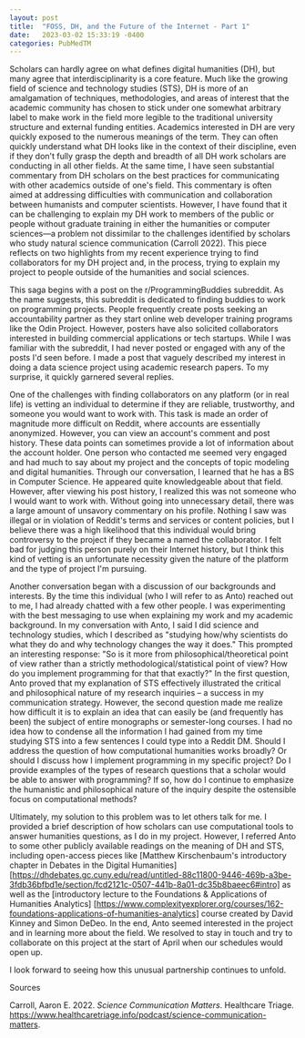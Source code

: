 ```yaml
---
layout: post
title:  "FOSS, DH, and the Future of the Internet - Part 1"
date:   2023-03-02 15:33:19 -0400
categories: PubMedTM
---
```

Scholars can hardly agree on what defines digital humanities (DH), but many agree that interdisciplinarity is a core feature. Much like the growing field of science and technology studies (STS), DH is more of an amalgamation of techniques, methodologies, and areas of interest that the academic community has chosen to stick under one somewhat arbitrary label to make work in the field more legible to the traditional university structure and external funding entities. Academics interested in DH are very quickly exposed to the numerous meanings of the term. They can often quickly understand what DH looks like in the context of their discipline, even if they don't fully grasp the depth and breadth of all DH work scholars are conducting in all other fields. At the same time, I have seen substantial commentary from DH scholars on the best practices for communicating with other academics outside of one's field. This commentary is often aimed at addressing difficulties with communication and collaboration between humanists and computer scientists. However, I have found that it can be challenging to explain my DH work to members of the public or people without graduate training in either the humanities or computer sciences—a problem not dissimilar to the challenges identified by scholars who study natural science communication (Carroll 2022). This piece reflects on two highlights from my recent experience trying to find collaborators for my DH project and, in the process, trying to explain my project to people outside of the humanities and social sciences.

This saga begins with a post on the r/ProgrammingBuddies subreddit. As the name suggests, this subreddit is dedicated to finding buddies to work on programming projects. People frequently create posts seeking an accountability partner as they start online web developer training programs like the Odin Project. However, posters have also solicited collaborators interested in building commercial applications or tech startups. While I was familiar with the subreddit, I had never posted or engaged with any of the posts I'd seen before. I made a post that vaguely described my interest in doing a data science project using academic research papers. To my surprise, it quickly garnered several replies.

One of the challenges with finding collaborators on any platform (or in real life) is vetting an individual to determine if they are reliable, trustworthy, and someone you would want to work with. This task is made an order of magnitude more difficult on Reddit, where accounts are essentially anonymized. However, you can view an account's comment and post history. These data points can sometimes provide a lot of information about the account holder. One person who contacted me seemed very engaged and had much to say about my project and the concepts of topic modeling and digital humanities. Through our conversation, I learned that he has a BS in Computer Science. He appeared quite knowledgeable about that field. However, after viewing his post history, I realized this was not someone who I would want to work with. Without going into unnecessary detail, there was a large amount of unsavory commentary on his profile. Nothing I saw was illegal or in violation of Reddit's terms and services or content policies, but I believe there was a high likelihood that this individual would bring controversy to the project if they became a named the collaborator. I felt bad for judging this person purely on their Internet history, but I think this kind of vetting is an unfortunate necessity given the nature of the platform and the type of project I'm pursuing.

Another conversation began with a discussion of our backgrounds and interests. By the time this individual (who I will refer to as Anto) reached out to me, I had already chatted with a few other people. I was experimenting with the best messaging to use when explaining my work and my academic background. In my conversation with Anto, I said I did science and technology studies, which I described as "studying how/why scientists do what they do and why technology changes the way it does." This prompted an interesting response: "So is it more from philosophical/theoretical point of view rather than a strictly methodological/statistical point of view? How do you implement programming for that that exactly?" In the first question, Anto proved that my explanation of STS effectively illustrated the critical and philosophical nature of my research inquiries – a success in my communication strategy. However, the second question made me realize how difficult it is to explain an idea that can easily be (and frequently has been) the subject of entire monographs or semester-long courses. I had no idea how to condense all the information I had gained from my time studying STS into a few sentences I could type into a Reddit DM. Should I address the question of how computational humanities works broadly? Or should I discuss how I implement programming in my specific project? Do I provide examples of the types of research questions that a scholar would be able to answer with programming? If so, how do I continue to emphasize the humanistic and philosophical nature of the inquiry despite the ostensible focus on computational methods?

Ultimately, my solution to this problem was to let others talk for me. I provided a brief description of how scholars can use computational tools to answer humanities questions, as I do in my project. However, I referred Anto to some other publicly available readings on the meaning of DH and STS, including open-access pieces like [Matthew Kirschenbaum's introductory chapter in Debates in the Digital Humanities] [https://dhdebates.gc.cuny.edu/read/untitled-88c11800-9446-469b-a3be-3fdb36bfbd1e/section/fcd2121c-0507-441b-8a01-dc35b8baeec6#intro] as well as the [introductory lecture to the Foundations & Applications of Humanities Analytics] [https://www.complexityexplorer.org/courses/162-foundations-applications-of-humanities-analytics] course created by David Kinney and Simon DeDeo. In the end, Anto seemed interested in the project and in learning more about the field. We resolved to stay in touch and try to collaborate on this project at the start of April when our schedules would open up.

I look forward to seeing how this unusual partnership continues to unfold.

Sources

Carroll, Aaron E. 2022. _Science Communication Matters_. Healthcare Triage. https://www.healthcaretriage.info/podcast/science-communication-matters.